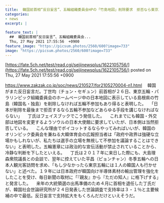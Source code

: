 ```yaml
---
title:  韓国前首相“反日妄言”、五輪組織委員会HPの「竹島地図」削除要求　拒否なら東京五輪ボイコット？　来年の大統領選へ支持拡大の目論見か  
categories:
- news
excerpt: |
  
feature_text: |
  ##  韓国前首相“反日妄言”、五輪組織委員会...
  Thu, 27 May 2021 17:55:56  +0900
feature_image: "https://picsum.photos/2560/600?image=733"
image: "https://picsum.photos/2560/600?image=733"
---
```


[https://fate.5ch.net/test/read.cgi/seijinewsplus/1622105756/](https://fate.5ch.net/test/read.cgi/seijinewsplus/1622105756/)
posted on Thu, 27 May 2021 17:55:56  +0900

<!--more-->

https://www.zakzak.co.jp/soc/news/210527/for2105270004-n1.html 　韓国がまた反日妄言だ。丁世均（チョン・セギュン）前首相が２６日、東京五輪・パラリンピック組織委員会のホームページ中の日本地図に表示している島根県の竹島（韓国名・独島）を削除しなければ五輪不参加もあり得ると表明した。 　「日本が削除を最後まで拒否するなら五輪不参加などあらゆる手段を講じなければならない」 　丁氏はフェイスブックでこう発信した。 　これまでにも韓国・外交部は地図を変更するようソウルの日本大使館に要求していたが、日本側は当然拒否している。 　こんな理由でボイコットするならやってみればいいが、韓国のオリンピック委員会を兼ねる大韓体育会の広報担当者は「政府や政界は強硬な立場かもしれないが、私たちは選手の立場を無視して不参加を議論することはできない」と表明した。五輪憲章には政治的な宣伝活動が禁止されていることから、冷静な判断を下したといえる。 　丁氏は２０１７年に来日した際にも、大島理森衆院議長との会談で、翌年に控えていた平昌（ピョンチャン）冬季五輪への日本人観光客訪問を求め、「もし少なかったら東京五輪には１人の韓国人も行かせない」と述べた。１９年には日本政府が韓国向け半導体素材の輸出管理を強化をしたことを受け、毎日新聞の取材に「『親友』から『ただの知人』に格下げする」と発言した。 　来年の大統領選の出馬準備のため４月に首相を退任した丁氏だが、韓国社会世論研究所が２４日発表した世論調査で支持率は３・１％と主要候補の中で最低。反日妄言で支持拡大をもくろんだだけといえそうだ。
